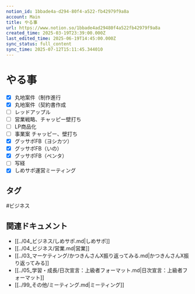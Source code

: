 ```yaml
---
notion_id: 1bbade4a-d294-80f4-a522-fb42979f9a8a
account: Main
title: やる事
url: https://www.notion.so/1bbade4ad29480f4a522fb42979f9a8a
created_time: 2025-03-19T23:39:00.000Z
last_edited_time: 2025-06-19T14:45:00.000Z
sync_status: full_content
sync_time: 2025-07-12T15:11:45.344010
---
```

# やる事

- [x] 丸地案件（制作進行
- [x] 丸地案件（契約書作成
- [ ] レッドアップル
- [ ] 営業戦略、チャッピー壁打ち
- [ ] LP商品化
- [ ] 事業案 チャッピー、壁打ち
- [x] グッサポFB（ヨシカツ）
- [x] グッサポFB（いの）
- [x] グッサポFB（ペンタ）
- [ ] 写経
- [x] しめサポ運営ミーティング

## タグ

#ビジネス 

## 関連ドキュメント

- [[../04_ビジネス/しめサポ.md|しめサポ]]
- [[../04_ビジネス/営業.md|営業]]
- [[../03_マーケティング/かつきんさんX振り返ってみる.md|かつきんさんX振り返ってみる]]
- [[../05_学習・成長/日次宣言：上級者フォーマット.md|日次宣言：上級者フォーマット]]
- [[../99_その他/ミーティング.md|ミーティング]]
